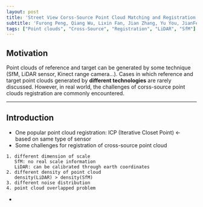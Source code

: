 ```yaml
---
layout: post
title: 'Street View Corss-Source Point Cloud Matching and Registration'
subtitle: 'Furong Peng, Qiang Wu, Lixin Fan, Jian Zhang, Yu You, JianFeng Lu, Jing-Yu Yang'
tags: ["Point clouds", "Cross-Source", "Registration", "LiDAR", "SfM"]
---
```


## Motivation <br>
Point clouds of reference and target can be generated by some technique (SfM, LiDAR sensor, Kinect range camera...). Cases in which reference and target point clouds generated by **different technologies** are rarely discussed. However, in real world, the challenges of corss-source point clouds registration are commonly encountered. 

---

## Introduction
* One popular point cloud registration: ICP (Iterative Closet Point) <- based on same type of sensor
* Some challenges for registration of cross-source point cloud 
```
1. different dimension of scale
   SfM: no real scale information
   LiDAR: can be calibrated through earth coordinates
2. different density of point cloud
   density(LiDAR) > density(SfM)
3. different noise distribution
4. point cloud overlapped problem
```
*

